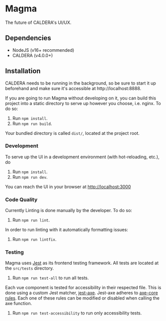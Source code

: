 # Magma
The future of CALDERA's UI/UX.

## Dependencies
* NodeJS (v16+ recommended)
* CALDERA (v4.0.0+)

## Installation
CALDERA needs to be running in the background, so be sure to start it up
beforehand and make sure it's accessible at http://localhost:8888.

If you are going to run Magma without developing on it, you can build 
this project into a static directory to serve up however you choose, i.e. 
nginx. To do so:

1. Run `npm install`.
1. Run `npm run build`.

Your bundled directory is called `dist/`, located at the project root.

### Development
To serve up the UI in a development environment (with hot-reloading, etc.), do

1. Run `npm install`.
1. Run `npm run dev`.

You can reach the UI in your browser at [http://localhost:3000](http://localhost:3000)

### Code Quality
Currently Linting is done manually by the developer. To do so:

1. Run `npm run lint`.

In order to run linting with it automatically formatting issues:

1. Run `npm run lintfix`.

### Testing
Magma uses [Jest](https://jestjs.io/) as its frontend testing framework. All tests are located at the `src/tests` directory.

1. Run `npm run test-all` to run all tests.

Each vue component is tested for accessibility in their respected file. This is done using a custom Jest matcher, [jest-axe](https://github.com/nickcolley/jest-axe). Jest-axe adheres to
[axe-core rules](https://github.com/dequelabs/axe-core/blob/master/doc/rule-descriptions.md). Each one of these rules can be modified or disabled when calling the axe function.

1. Run `npm run test-accessibility` to run only accessibility tests.